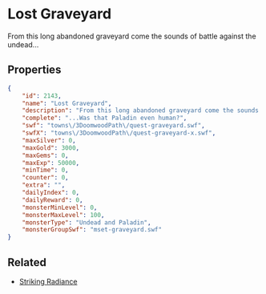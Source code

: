 # Lost Graveyard

From this long abandoned graveyard come the sounds of battle against the undead...

## Properties

```json
{
    "id": 2143,
    "name": "Lost Graveyard",
    "description": "From this long abandoned graveyard come the sounds of battle against the undead...",
    "complete": "...Was that Paladin even human?",
    "swf": "towns\/3DoomwoodPath\/quest-graveyard.swf",
    "swfX": "towns\/3DoomwoodPath\/quest-graveyard-x.swf",
    "maxSilver": 0,
    "maxGold": 3000,
    "maxGems": 0,
    "maxExp": 50000,
    "minTime": 0,
    "counter": 0,
    "extra": "",
    "dailyIndex": 0,
    "dailyReward": 0,
    "monsterMinLevel": 0,
    "monsterMaxLevel": 100,
    "monsterType": "Undead and Paladin",
    "monsterGroupSwf": "mset-graveyard.swf"
}
```

## Related

- [Striking Radiance](../items/21958-striking-radiance.md)


